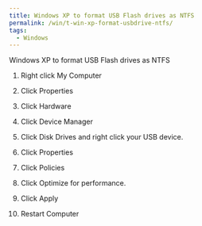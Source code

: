 ```yaml
---
title: Windows XP to format USB Flash drives as NTFS
permalink: /win/t-win-xp-format-usbdrive-ntfs/
tags:
  - Windows
---
```

Windows XP to format USB Flash drives as NTFS

1. Right click My Computer
  
2. Click Properties
  
3. Click Hardware
  
4. Click Device Manager
  
5. Click Disk Drives and right click your USB device.
  
6. Click Properties
  
7. Click Policies
  
8. Click Optimize for performance.
  
9. Click Apply
  
10. Restart Computer
